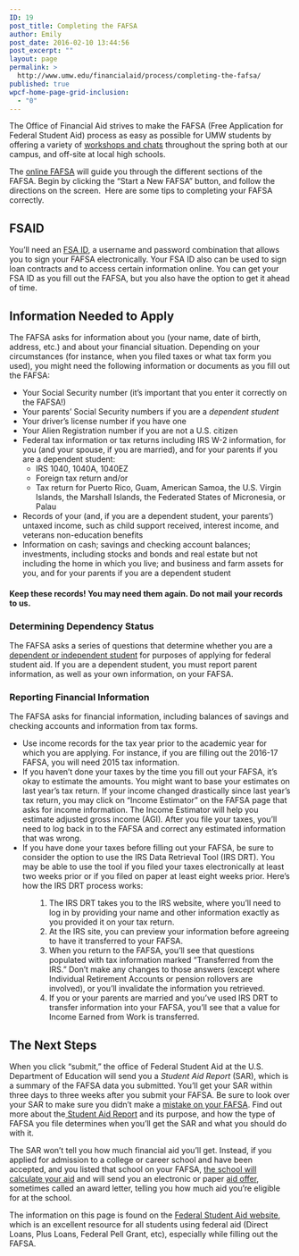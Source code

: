```yaml
---
ID: 19
post_title: Completing the FAFSA
author: Emily
post_date: 2016-02-10 13:44:56
post_excerpt: ""
layout: page
permalink: >
  http://www.umw.edu/financialaid/process/completing-the-fafsa/
published: true
wpcf-home-page-grid-inclusion:
  - "0"
---
```

The Office of Financial Aid strives to make the FAFSA (Free Application for Federal Student Aid) process as easy as possible for UMW students by offering a variety of <a href="http://www.umw.edu/financialaid/process/financial-aid-events/">workshops and chats</a> throughout the spring both at our campus, and off-site at local high schools.

The <a href="https://fafsa.ed.gov/">online FAFSA</a> will guide you through the different sections of the FAFSA. Begin by clicking the “Start a New FAFSA” button, and follow the directions on the screen.  Here are some tips to completing your FAFSA correctly.
<h2>FSAID</h2>
You’ll need an <a href="https://studentaid.ed.gov/sa/fafsa/filling-out/fsaid">FSA ID</a>, a username and password combination that allows you to sign your FAFSA electronically. Your FSA ID also can be used to sign loan contracts and to access certain information online. You can get your FSA ID as you fill out the FAFSA, but you also have the option to get it ahead of time.
<h2>Information Needed to Apply</h2>
The FAFSA asks for information about you (your name, date of birth, address, etc.) and about your financial situation. Depending on your circumstances (for instance, when you filed taxes or what tax form you used), you might need the following information or documents as you fill out the FAFSA:
<ul>
	<li>Your Social Security number (it’s important that you enter it correctly on the FAFSA!)</li>
	<li>Your parents’ Social Security numbers if you are a <em>dependent student</em></li>
	<li>Your driver’s license number if you have one</li>
	<li>Your Alien Registration number if you are not a U.S. citizen</li>
	<li>Federal tax information or tax returns including IRS W-2 information, for you (and your spouse, if you are married), and for your parents if you are a dependent student:
<ul>
	<li>IRS 1040, 1040A, 1040EZ</li>
	<li>Foreign tax return and/or</li>
	<li>Tax return for Puerto Rico, Guam, American Samoa, the U.S. Virgin Islands, the Marshall Islands, the Federated States of Micronesia, or Palau</li>
</ul>
</li>
	<li>Records of your (and, if you are a dependent student, your parents’) untaxed income, such as child support received, interest income, and veterans non-education benefits</li>
	<li>Information on cash; savings and checking account balances; investments, including stocks and bonds and real estate but not including the home in which you live; and business and farm assets for you, and for your parents if you are a dependent student</li>
</ul>
<h4>Keep these records! You may need them again. Do not mail your records to us.</h4>
<h3>Determining Dependency Status</h3>
The FAFSA asks a series of questions that determine whether you are a <a href="https://studentaid.ed.gov/sa/fafsa/filling-out/dependency">dependent or independent student</a> for purposes of applying for federal student aid. If you are a dependent student, you must report parent information, as well as your own information, on your FAFSA.
<h3>Reporting Financial Information</h3>
The FAFSA asks for financial information, including balances of savings and checking accounts and information from tax forms.
<ul>
	<li>Use income records for the tax year prior to the academic year for which you are applying. For instance, if you are filling out the 2016-17 FAFSA, you will need 2015 tax information.</li>
	<li>If you haven’t done your taxes by the time you fill out your FAFSA, it’s okay to estimate the amounts. You might want to base your estimates on last year’s tax return. If your income changed drastically since last year’s tax return, you may click on “Income Estimator” on the FAFSA page that asks for income information. The Income Estimator will help you estimate adjusted gross income (AGI)<em>.</em> After you file your taxes, you’ll need to log back in to the FAFSA and correct any estimated information that was wrong.</li>
	<li>If you have done your taxes before filling out your FAFSA, be sure to consider the option to use the IRS Data Retrieval Tool (IRS DRT). You may be able to use the tool if you filed your taxes electronically at least two weeks prior or if you filed on paper at least eight weeks prior. Here’s how the IRS DRT process works:</li>
</ul>
<ol>
<ol>
<ol>
	<li>The IRS DRT takes you to the IRS website, where you’ll need to log in by providing your name and other information exactly as you provided it on your tax return.</li>
	<li>At the IRS site, you can preview your information before agreeing to have it transferred to your FAFSA.</li>
	<li>When you return to the FAFSA, you’ll see that questions populated with tax information marked “Transferred from the IRS.” Don’t make any changes to those answers (except where Individual Retirement Accounts or pension rollovers are involved), or you’ll invalidate the information you retrieved.</li>
	<li>If you or your parents are married and you’ve used IRS DRT to transfer information into your FAFSA, you’ll see that a value for Income Earned from Work is transferred.</li>
</ol>
</ol>
</ol>
<h2>The Next Steps</h2>
When you click “submit,” the office of Federal Student Aid at the U.S. Department of Education will send you a <em>Student Aid Report</em> (SAR), which is a summary of the FAFSA data you submitted. You’ll get your SAR within three days to three weeks after you submit your FAFSA. Be sure to look over your SAR to make sure you didn’t make a <a href="https://studentaid.ed.gov/sa/fafsa/next-steps#correct-mistakes">mistake on your FAFSA</a>. Find out more about the<a href="https://studentaid.ed.gov/sa/fafsa/next-steps/student-aid-report"> Student Aid Report</a><i> </i>and its purpose, and how the type of FAFSA you file determines when you’ll get the SAR and what you should do with it.

The SAR won’t tell you how much financial aid you’ll get. Instead, if you applied for admission to a college or career school and have been accepted, and you listed that school on your FAFSA, <a href="https://studentaid.ed.gov/sa/fafsa/next-steps/how-calculated">the school will calculate your aid</a> and will send you an electronic or paper <a href="https://studentaid.ed.gov/sa/fafsa/next-steps/comparing-aid-offers">aid offer</a>, sometimes called an award letter, telling you how much aid you’re eligible for at the school.

The information on this page is found on the <a href="https://studentaid.ed.gov/sa/fafsa/filling-out">Federal Student Aid website</a>, which is an excellent resource for all students using federal aid (Direct Loans, Plus Loans, Federal Pell Grant, etc), especially while filling out the FAFSA.